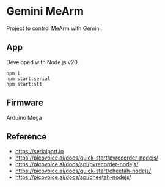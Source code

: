 # Gemini MeArm

Project to control MeArm with Gemini.

## App

Developed with Node.js v20.

```
npm i
npm start:serial
npm start:stt
```

## Firmware

Arduino Mega

## Reference

* https://serialport.io
* https://picovoice.ai/docs/quick-start/pvrecorder-nodejs/
* https://picovoice.ai/docs/api/pvrecorder-nodejs/
* https://picovoice.ai/docs/quick-start/cheetah-nodejs/
* https://picovoice.ai/docs/api/cheetah-nodejs/
